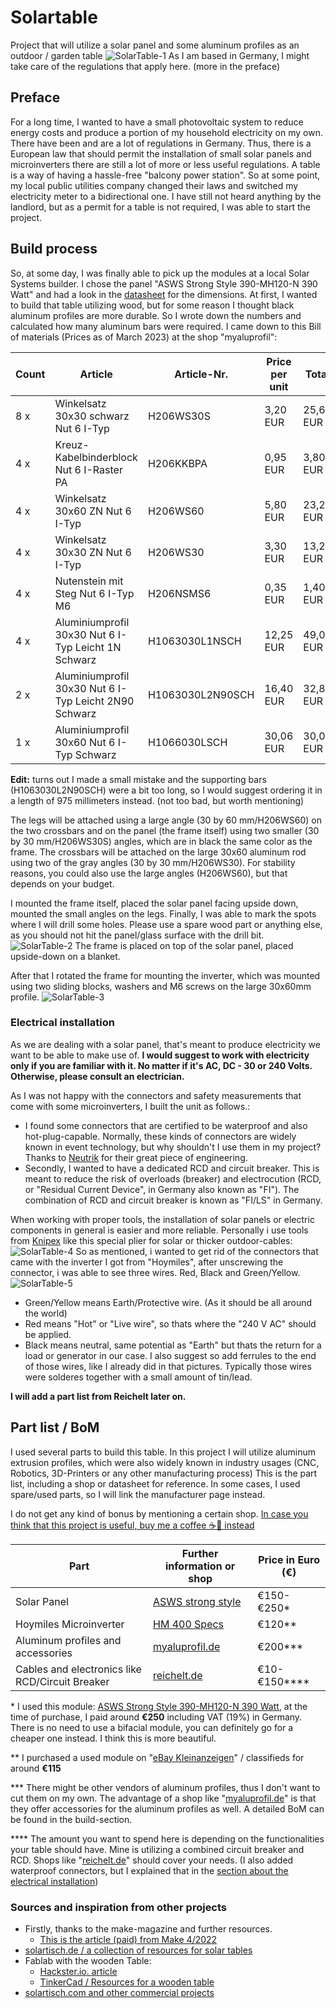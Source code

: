 # Solartable
Project that will utilize a solar panel and some aluminum profiles as an outdoor / garden table
![SolarTable-1](https://user-images.githubusercontent.com/8407566/233850090-255ac83c-c0e9-4d08-bece-515f9f898cc9.jpg)
As I am based in Germany, I might take care of the regulations that apply here. (more in the preface)

## Preface
For a long time, I wanted to have a small photovoltaic system to reduce energy costs and produce a portion of my household electricity on my own. There have been and are a lot of regulations in Germany. Thus, there is a European law that should permit the installation of small solar panels and microinverters there are still a lot of more or less useful regulations. A table is a way of having a hassle-free "balcony power station". So at some point, my local public utilities company changed their laws and switched my electricity meter to a bidirectional one. I have still not heard anything by the landlord, but as a permit for a table is not required, I was able to start the project.

## Build process
So, at some day, I was finally able to pick up the modules at a local Solar Systems builder. I chose the panel "ASWS Strong Style 390-MH120-N 390 Watt" and had a look in the [datasheet](https://shop.erene.de/media/14/16/0c/1679044263/datenblatt-ASWS-390-MH120N-BG-deutsch.pdf) for the dimensions. At first, I wanted to build that table utilizing wood, but for some reason I thought black aluminum profiles are more durable.
So I wrote down the numbers and calculated how many aluminum bars were required.
I came down to this Bill of materials (Prices as of March 2023) at the shop "myaluprofil":

|Count|Article|Article-Nr.|Price per unit|Total|Length|
|-----|---------------------------------------------------|----------------|--------------|-------|-------|
|8 x|Winkelsatz 30x30 schwarz Nut 6 I-Typ|H206WS30S|3,20 EUR|25,60 EUR||
|4 x|Kreuz-Kabelbinderblock Nut 6 I-Raster PA|H206KKBPA|0,95 EUR|3,80 EUR||
|4 x|Winkelsatz 30x60 ZN Nut 6 I-Typ|H206WS60|5,80 EUR|23,20 EUR||
|4 x|Winkelsatz 30x30 ZN Nut 6 I-Typ|H206WS30|3,30 EUR|13,20 EUR||
|4 x|Nutenstein mit Steg Nut 6 I-Typ M6|H206NSMS6|0,35 EUR|1,40 EUR||
|4 x|Aluminiumprofil 30x30 Nut 6 I-Typ Leicht 1N Schwarz|H1063030L1NSCH|12,25 EUR|49,00 EUR|**700 mm**|
|2 x|Aluminiumprofil 30x30 Nut 6 I-Typ Leicht 2N90 Schwarz|H1063030L2N90SCH|16,40 EUR|32,80 EUR|**~~978~~ 975 mm**|
|1 x|Aluminiumprofil 30x60 Nut 6 I-Typ Schwarz|H1066030LSCH|30,06 EUR|30,06 EUR|**1400 mm**|

**Edit:** turns out I made a small mistake and the supporting bars (H1063030L2N90SCH)  were a bit too long, so I would suggest ordering it in a length of 975 millimeters instead. (not too bad, but worth mentioning)

The legs will be attached using a large angle (30 by 60 mm/H206WS60) on the two crossbars and on the panel (the frame itself) using two smaller (30 by 30 mm/H206WS30S) angles, which are in black the same color as the frame. The crossbars will be attached on the large 30x60 aluminum rod using two of the gray angles (30 by 30 mm/H206WS30). For stability reasons, you could also use the large angles (H206WS60), but that depends on your budget.

I mounted the frame itself, placed the solar panel facing upside down, mounted the small angles on the legs. Finally, I was able to mark the spots where I will drill some holes. Please use a spare wood part or anything else, as you should not hit the panel/glass surface with the drill bit.
![SolarTable-2](https://user-images.githubusercontent.com/8407566/233850363-1c598d4a-3f2b-4b11-a18a-b6c80714d090.jpg)
The frame is placed on top of the solar panel, placed upside-down on a blanket.

After that I rotated the frame for mounting the inverter, which was mounted using two sliding blocks, washers and M6 screws on the large 30x60mm profile.
![SolarTable-3](https://user-images.githubusercontent.com/8407566/233850353-11011db4-9abf-4294-8065-587846ed7408.jpg)

### Electrical installation

As we are dealing with a solar panel, that's meant to produce electricity we want to be able to make use of.
**I would suggest to work with electricity only if you are familiar with it. No matter if it's AC, DC - 30 or 240 Volts. Otherwise, please consult an electrician.**

As I was not happy with the connectors and safety measurements that come with some microinverters, I built the unit as follows.:
- I found some connectors that are certified to be waterproof and also hot-plug-capable.
  Normally, these kinds of connectors are widely known in event technology, but why shouldn't I use them in my project? Thanks to [Neutrik](https://www.neutrik.com) for their great piece of engineering.
- Secondly, I wanted to have a dedicated RCD and circuit breaker. This is meant to reduce the risk of overloads (breaker) and electrocution (RCD, or "Residual Current   Device", in Germany also known as "FI"). The combination of RCD and circuit breaker is known as "FI/LS" in Germany.

When working with proper tools, the installation of solar panels or electric components in general is easier and more reliable.
Personally i use tools from [Knipex](https://www.knipex.com) like this special plier for solar or thicker outdoor-cables:
![SolarTable-4](https://user-images.githubusercontent.com/8407566/233867078-e29ea0e3-dcef-42c3-b98c-d19d2915f5b4.jpg)
So as mentioned, i wanted to get rid of the connectors that came with the inverter I got from "Hoymiles", after unscrewing the connector, i was able to see three wires. Red, Black and Green/Yellow. ![SolarTable-5](https://user-images.githubusercontent.com/8407566/233867175-01b903f1-f752-464b-bcce-7af2eb055465.jpg)
- Green/Yellow means Earth/Protective wire. (As it should be all around the world)
- Red means "Hot" or "Live wire", so thats where the "240 V AC" should be applied.
- Black means neutral, same potential as "Earth" but thats the return for a load or generator in our case.
I also suggest so add ferrules to the end of those wires, like I already did in that pictures. Typically those wires were solderes together with a small amount of tin/lead.

**I will add a part list from Reichelt later on.**

## Part list / BoM
I used several parts to build this table. In this project I will utilize aluminum extrusion profiles, which were also widely known in industry usages (CNC, Robotics, 3D-Printers or any other manufacturing process)
This is the part list, including a shop or datasheet for reference. In some cases, I used spare/used parts, so I will link the manufacturer page instead.

I do not get any kind of bonus by mentioning a certain shop. [In case you think that this project is useful, buy me a coffee ☕🫘 instead](https://paypal.me/DSpatz)

|Part|Further information or shop|Price in Euro (€)|
|----|---------------------------|-----------------|
|Solar Panel|[ASWS strong style](https://www.asws-solar.de/solarmodule/strong-style)|€150-€250*|
|Hoymiles Microinverter|[HM 400 Specs](https://www.hoymiles.com/product/microinverter/hm-300-350-400-eu)|€120**|
|Aluminum profiles and accessories|[myaluprofil.de](https://www.myaluprofil.de/Aluminiumprofile)|€200***|
Cables and electronics like RCD/Circuit Breaker|[reichelt.de](https://www.reichelt.de/)|€10-€150****|

\* I used this module: <ins>ASWS Strong Style 390-MH120-N 390 Watt</ins>, at the time of purchase, I paid around **€250** including VAT (19%) in Germany. There is no need to use a bifacial module, you can definitely go for a cheaper one instead. I think this is more beautiful.

\** I purchased a used module on "[eBay Kleinanzeigen](https://www.ebay-kleinanzeigen.de)" / classifieds for around **€115**
 
\*** There might be other vendors of aluminum profiles, thus I don't want to cut them on my own. The advantage of a shop like "[myaluprofil.de](https://www.myaluprofil.de)" is that they offer accessories for the aluminum profiles as well. A detailed BoM can be found in the build-section.

\**** The amount you want to spend here is depending on the functionalities your table should have.
Mine is utilizing a combined circuit breaker and RCD. Shops like "[reichelt.de](https://www.reichelt.de)" should cover your needs. (I also added waterproof connectors, but I explained that in the [section about the electrical installation](#electrical-installation))

### Sources and inspiration from other projects

 - Firstly, thanks to the make-magazine and further resources.
     - [This is the article (paid) from Make 4/2022](https://www.heise.de/select/make/2022/4/2215210171328615510)
 - [solartisch.de / a collection of resources for solar tables](http://solartisch.de)
 - Fablab with the wooden Table:
    - [Hackster.io. article](https://www.hackster.io/fablabeu/solartisch-91a1d8)
    - [TinkerCad / Resources for a wooden table](https://www.tinkercad.com/things/hHsPlie2SS3-solartisch)
 - [solartisch.com and other commercial projects](https://solartisch.com)
